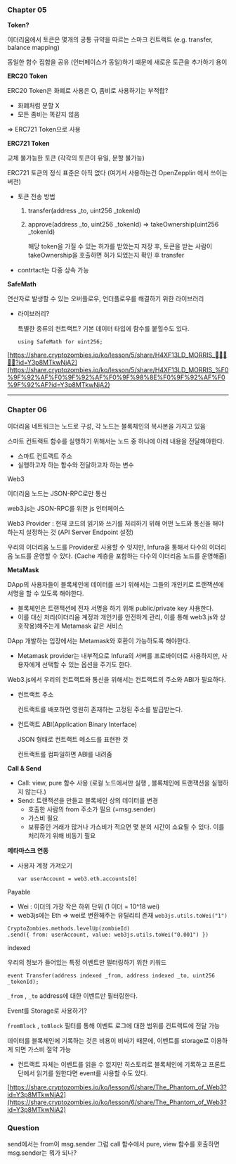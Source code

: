 ### Chapter 05

**Token?**

이더리움에서 토큰은 몇개의 공통 규약을 따르는 스마크 컨트랙트 (e.g. transfer, balance mapping)

동일한 함수 집합을 공유 (인터페이스가 동일)하기 떄문에 새로운 토큰을 추가하기 용이

**ERC20 Token**

ERC20 Token은 화폐로 사용은 O, 좀비로 사용하기는 부적합?

- 화폐처럼 분할 X
- 모든 좀비는 똑같지 않음

⇒ ERC721 Token으로 사용

**ERC721 Token**

교체 불가능한 토큰 (각각의 토큰이 유일, 분할 불가능)

ERC721 토큰의 정식 표준은 아직 없다 (여기서 사용하는건 OpenZepplin 에서 쓰이는 버전)

- 토큰 전송 방법
    1. transfer(address _to, uint256 _tokenId)
    2. approve(address _to, uint256 _tokenId) ⇒ takeOwnership(uint256 _tokenId)
        
        해당 token을 가질 수 있는 허가를 받았는지 저장 후, 토큰을 받는 사람이 takeOwnership을 호출하면 허가 되었는지 확인 후 transfer
        
- contrtact는 다중 상속 가능

**SafeMath**

연산자로 발생할 수 있는 오버플로우, 언더플로우를 해결하기 위한 라이브러리

- 라이브러리?
    
    특별한 종류의 컨트랙트? 기본 데이터 타입에 함수를 붙힐수도 있다.
    
    `using SafeMath for uint256;`
    

[https://share.cryptozombies.io/ko/lesson/5/share/H4XF13LD_MORRIS_💯💯😎💯💯?id=Y3p8MTkwNjA2](https://share.cryptozombies.io/ko/lesson/5/share/H4XF13LD_MORRIS_%F0%9F%92%AF%F0%9F%92%AF%F0%9F%98%8E%F0%9F%92%AF%F0%9F%92%AF?id=Y3p8MTkwNjA2)

---

### Chapter 06

이더리움 네트워크는 노드로 구성, 각 노드는 블록체인의 복사본을 가지고 있음

스마트 컨트랙트 함수를 실행하기 위해서는 노드 중 하나에 아래 내용을 전달해야한다.

- 스마트 컨트랙트 주소
- 실행하고자 하는 함수와 전달하고자 하는 변수

Web3

이더리움 노드는 JSON-RPC로만 통신

web3.js는 JSON-RPC를 위한 js 인터페이스

Web3 Provider : 현재 코드의 읽기와 쓰기를 처리하기 위해 어떤 노드와 통신을 해야하는지 설정하는 것 (API Server Endpoint 설정)

우리의 이더리움 노드를 Provider로 사용할 수 잇지만, Infura을 통해서 다수의 이더리움 노드를 운영할 수 있다. (Cache 계층을 포함하는 다수의 이더리움 노드를 운영해줌)

**MetaMask**

DApp의 사용자들이 블록체인에 데이터를 쓰기 위해서는 그들의 개인키로 트랜잭션에 서명을 할 수 있도록 해야한다. 

- 블록체인은 트랜잭션에 전자 서명을 하기 위해  public/private key 사용한다.
- 이를 대신 처리(이더리움 계정과 개인키를 안전하게 관리, 이를 통해 web3.js와 상호작용)해주는게 Metamask 같은 서비스

DApp 개발하는 입장에서는 Metamask와 호환이 가능하도록 해야한다.

- Metamask provider는 내부적으로 Infura의 서버를 프로바이더로 사용하지만, 사용자에게 선택할 수 있는 옵션을 주기도 한다.

Web3.js에서 우리의 컨트랙트와 통신을 위해서는 컨트랙트의 주소와 ABI가 필요하다.

- 컨트랙트 주소
    
    컨트랙트를 배포하면 영원히 존재하는 고정된 주소를 발급받는다.
    
- 컨트랙트 ABI(Application Binary Interface)
    
    JSON 형태로 컨트랙트 메소드를 표현한 것
    
    컨트랙트를 컴파일하면 ABI를 내려줌
    

**Call & Send**

- Call: view, pure 함수 사용 (로컬 노드에서만 실행 , 블록체인에 트랜잭션을 실행하지 않는다.)
- Send: 트랜잭션을 만들고 블록체인 상의 데이터를 변경
    - 호출한 사람의 from 주소가 필요 (=msg.sender)
    - 가스비 필요
    - 보류중인 거래가 많거나 가스비가 적으면 몇 분의 시간이 소요될 수 있다. 이를 처리하기 위해 비동기 필요

**메타마스크 연동**

- 사용자 계정 가져오기
    
    ```solidity
    var userAccount = web3.eth.accounts[0]
    ```
    

Payable

- Wei : 이더의 가장 작은 하위 단위 (1 이더 = 10^18 wei)
- web3js에는 Eth ⇒ wei로 변환해주는 유틸리티 존재 `web3js.utils.toWei("1")`

```solidity
CryptoZombies.methods.levelUp(zombieId)
.send({ from: userAccount, value: web3js.utils.toWei("0.001") })
```

indexed

우리의 정보가 들어있는 특정 이벤트만 필터링하기 위한 키워드

```solidity
event Transfer(address indexed _from, address indexed _to, uint256 _tokenId);
```

`_from` , `_to` address에 대한 이벤트만 필터링한다.

Event를 Storage로 사용하기?

`fromBlock` , `toBlock`  필터를 통해 이벤트 로그에 대한 범위를 컨트랙트에 전달 가능

데이터를 블록체인에 기록하는 것은 비용이 비싸기 때문에, 이벤트를 storage로 이용하게 되면 가스비 절약 가능

- 컨트랙트 자체는 이벤트를 읽을 수 없지만 히스토리로 블록체인에 기록하고 프론트 단에서 읽기를 원한다면 event를 사용할 수도 있다.

[https://share.cryptozombies.io/ko/lesson/6/share/The_Phantom_of_Web3?id=Y3p8MTkwNjA2](https://share.cryptozombies.io/ko/lesson/6/share/The_Phantom_of_Web3?id=Y3p8MTkwNjA2)


### Question
send에서는 from이 msg.sender
그럼 call 함수에서 pure, view 함수를 호출하면 msg.sender는 뭐가 되나?
